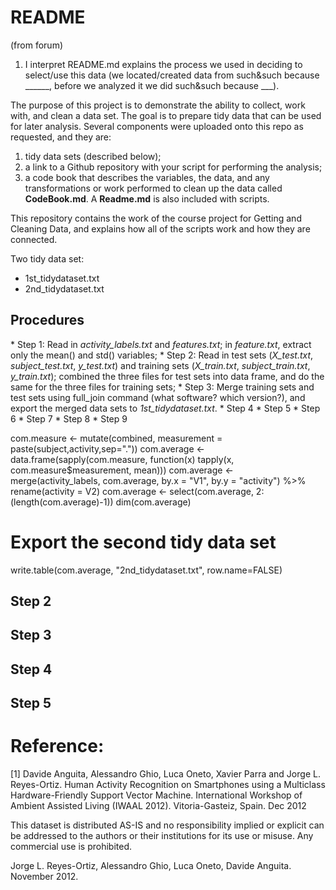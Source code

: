 # README

(from forum)
1) I interpret README.md explains the process we used in deciding to select/use this data (we located/created data from such&such because ______, before we analyzed it we did such&such because ___).  

The purpose of this project is to demonstrate the ability to collect, work with, and clean a data set. The goal is to prepare tidy data that can be used for later analysis. Several components were uploaded onto this repo as requested, and they are:
1) tidy data sets (described below);
2) a link to a Github repository with your script for performing the analysis;
3) a code book that describes the variables, the data, and any transformations or work performed to clean up the data called **CodeBook.md**. A **Readme.md** is also included with scripts.

This repository contains the work of the course project for Getting and Cleaning Data, and explains how all of the scripts work and how they are connected.

Two tidy data set:
* 1st_tidydataset.txt
* 2nd_tidydataset.txt

## Procedures
\* Step 1: Read in *activity_labels.txt* and *features.txt*; in *feature.txt*, extract only the mean() and std() variables;
\* Step 2: Read in test sets (*X_test.txt*, *subject_test.txt*, *y_test.txt*) and training sets (*X_train.txt*, *subject_train.txt*, *y_train.txt*); combined the three files for test sets into data frame, and do the same for the three files for training sets;
\* Step 3: Merge training sets and test sets using full\_join command (what software? which version?), and export the merged data sets to *1st_tidydataset.txt*.
\* Step 4
\* Step 5
\* Step 6
\* Step 7
\* Step 8
\* Step 9


com.measure <- mutate(combined, measurement = paste(subject,activity,sep="."))
com.average <- data.frame(sapply(com.measure, function(x) tapply(x, com.measure$measurement, mean)))
com.average <- merge(activity_labels, com.average, by.x = "V1", by.y = "activity") %>% rename(activity = V2)
com.average <- select(com.average, 2:(length(com.average)-1))
dim(com.average)

# Export the second tidy data set
write.table(com.average, "2nd_tidydataset.txt", row.name=FALSE)

## Step 2

## Step 3

## Step 4

## Step 5

Reference:
========

[1] Davide Anguita, Alessandro Ghio, Luca Oneto, Xavier Parra and Jorge L. Reyes-Ortiz. Human Activity Recognition on Smartphones using a Multiclass Hardware-Friendly Support Vector Machine. International Workshop of Ambient Assisted Living (IWAAL 2012). Vitoria-Gasteiz, Spain. Dec 2012

This dataset is distributed AS-IS and no responsibility implied or explicit can be addressed to the authors or their institutions for its use or misuse. Any commercial use is prohibited.

Jorge L. Reyes-Ortiz, Alessandro Ghio, Luca Oneto, Davide Anguita. November 2012.